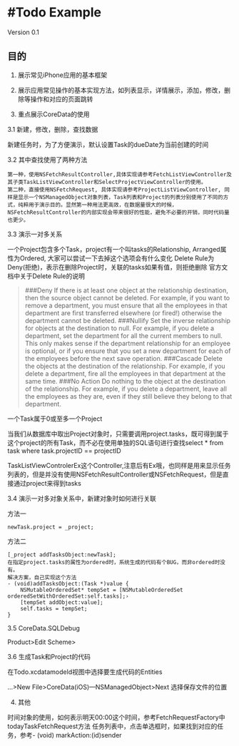 #Todo Example
============
Version 0.1
## 目的

1. 展示常见iPhone应用的基本框架

2. 展示应用常见操作的基本实现方法，如列表显示，详情展示，添加，修改，删除等操作和对应的页面跳转

3. 重点展示CoreData的使用

3.1  新建，修改，删除，查找数据

新建任务时，为了方便演示，默认设置Task的dueDate为当前创建的时间

3.2  其中查找使用了两种方法

    第一种，使用NSFetchResultController,具体实现请参考FetchListViewController及其子类TaskListViewController和SelectProjectViewController的使用。
    第二种，直接使用NSFetchRequest, 具体实现请参考ProjectListViewController, 同样是显示一个NSManagedObject对象列表，Task列表和Project的列表分别使用了不同的方式，纯粹用于演示目的。显然第一种用法更高效，在数据量很大的时候，NSFetchResultController的内部实现会带来很好的性能，避免不必要的开销，同时代码量也更少。

3.3  演示一对多关系

一个Project包含多个Task，project有一个叫tasks的Relationship,
Arranged属性为Ordered, 大家可以尝试一下去掉这个选项会有什么变化
Delete Rule为Deny(拒绝)，表示在删除Project时，关联的tasks如果有值，则拒绝删除
官方文档中关于Delete Rule的说明
>###Deny
>If there is at least one object at the relationship destination, then the source object cannot be deleted.
>For example, if you want to remove a department, you must ensure that all the employees in that department are first transferred elsewhere (or fired!) otherwise the department cannot be deleted.
>###Nullify
>Set the inverse relationship for objects at the destination to null.
>For example, if you delete a department, set the department for all the current members to null. This only makes sense if the department relationship for an employee is optional, or if you ensure that you set a new department for each of the employees before the next save operation.
>###Cascade
>Delete the objects at the destination of the relationship.
>For example, if you delete a department, fire all the employees in that department at the same time.
>###No Action
>Do nothing to the object at the destination of the relationship.
>For example, if you delete a department, leave all the employees as they are, even if they still believe they belong to that department.



一个Task属于0或至多一个Project
 

当我们从数据库中取出Project对象时，只需要调用project.tasks，既可得到属于这个project的所有Task，而不必在使用单独的SQL语句进行查找select * from task where task.projectID == projectID

TaskListViewControlerEx这个Controller,注意后有Ex哦，也同样是用来显示任务列表的，但是并没有使用NSFetchResultController或NSFetchRequest，但是直接通过project来得到tasks

3.4 演示一对多对象关系中，新建对象时如何进行关联

方法一

    newTask.project = _project;

方法二

    [_project addTasksObject:newTask];
    在指定project.tasks的属性为ordered时，系统生成的代码有个BUG，而非ordered时没有。
    解决方案，自己实现这个方法
    - (void)addTasksObject:(Task *)value {
        NSMutableOrderedSet* tempSet = [NSMutableOrderedSet orderedSetWithOrderedSet:self.tasks];›
        [tempSet addObject:value];
        self.tasks = tempSet;
    }

3.5 CoreData.SQLDebug

Product>Edit Scheme>
 

3.6 生成Task和Project的代码

在Todo.xcdatamodeld视图中选择要生成代码的Entities
 

…>New File>CoreData(iOS)—NSManagedObject>Next 选择保存文件的位置
 

4. 其他

时间对象的使用，如何表示明天00:00这个时间，参考FetchRequestFactory中todayTaskFetchRequest方法
任务列表中，点击单选框时，如果找到对应的任务，参考- (void) markAction:(id)sender


 

